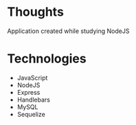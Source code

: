 # Thoughts
Application created while studying NodeJS

# Technologies

- JavaScript
- NodeJS
- Express
- Handlebars
- MySQL
- Sequelize
